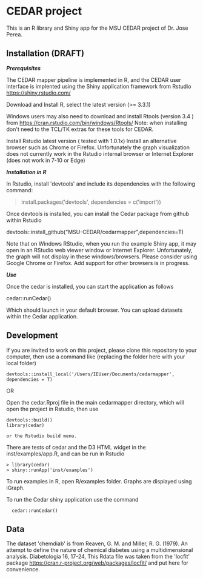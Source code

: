 CEDAR project
===

This is an R library and Shiny app for the MSU CEDAR project of Dr. Jose Perea.  


Installation  (DRAFT)
---

***Prerequisites***

The CEDAR mapper pipeline is implemented in R, and the CEDAR user interface is implented using the Shiny application framework from Rstudio https://shiny.rstudio.com/ 

Download and Install R, select the latest version (>= 3.3.1)

Windows users may also need to download and install Rtools (version 3.4 ) from https://cran.rstudio.com/bin/windows/Rtools/    Note: when installing don't need to the TCL/TK extras for these tools for CEDAR. 

Install Rstudio latest version ( tested with 1.0.1x)
Install an alternative browser such as Chrome or Firefox.  Unfortunately the graph visualization does not currently work in the Rstudio internal browser or Internet Explorer (does not work in 7-10 or Edge)

***Installation in R***

In Rstudio, install 'devtools'  and include its dependencies with the following command:

> install.packages('devtools', dependencies = c('import'))
 
 
Once devtools is installed, you can install the Cedar package from github within Rstudio

devtools::install_github("MSU-CEDAR/cedarmapper",dependencies=T)

Note that on Windows RStudio, when you run the example Shiny app, it may open
in an RStudio web viewer window or Internet Explorer.  Unfortunately, the graph will not display in these windows/browsers.  Please consider using Google Chrome or Firefox.  Add support for other browsers is in progress. 
   
***Use***

Once the cedar is installed, you can start the application as follows

cedar::runCedar()

Which should launch in your default browser.   You can upload datasets within the Cedar application. 


Development
---

If you are invited to work on this project, please clone this repository to your computer, then use a command like  (replacing the folder here with your local folder)

    devtools::install_local('/Users/IEUser/Documents/cedarmapper', dependencies = T)

OR 

Open the cedar.Rproj file in the main cedarmapper directory, which will open the project in Rstudio, then use   

    devtools::build()
    library(cedar)

    or the Rstudio build menu. 
    

There are tests of cedar and the D3 HTML widget in the inst/examples/app.R, and can be run in Rstudio

    > library(cedar)
    > shiny::runApp('inst/examples')

    
To run examples in R, open R/examples folder.   Graphs are displayed using iGraph. 

To run the Cedar shiny application use the command  

      cedar::runCedar()      
      

Data
----

The dataset 'chemdiab' is from Reaven, G. M. and Miller, R. G. (1979). An attempt to define the nature of chemical diabetes using a multidimensional analysis. Diabetologia 16, 17-24,  This Rdata file was taken from the  'locfit' package https://cran.r-project.org/web/packages/locfit/ and put here for convenience.   

